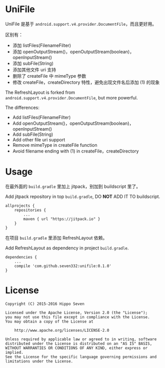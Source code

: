 # UniFile

UniFile 是基于 `android.support.v4.provider.DocumentFile`，而且更好用。

区别有：
* 添加 listFiles(FilenameFilter)
* 添加 openOutputStream()，openOutputStream(boolean)，openInputStream()
* 添加 subFile(String)
* 添加其他文件 uri 支持
* 删除了 createFile 中 mimeType 参数
* 修改 createFile，createDirectory 特性，避免出现文件名后添加 (1) 的现象

The RefreshLayout is forked from `android.support.v4.provider.DocumentFile`, but more powerful.

The differences:
* Add listFiles(FilenameFilter)
* Add openOutputStream()，openOutputStream(boolean)，openInputStream()
* Add subFile(String)
* Add other file uri support
* Remove mimeType in createFile function
* Avoid filename ending with (1) in createFile，createDirectory


# Usage

在最外面的 `build.gradle` 里加上 jitpack，别加到 buildscript 里了。

Add jitpack repository in top `build.gradle`, DO **NOT** ADD IT TO buildscript.

    allprojects {
        repositories {
            ...
            maven { url "https://jitpack.io" }
        }
    }

在项目 `build.gradle` 里添加 RefreshLayout 依赖。

Add RefreshLayout as dependency in project `build.gradle`.

    dependencies {
        ...
        compile 'com.github.seven332:unifile:0.1.0'
    }


# License

    Copyright (C) 2015-2016 Hippo Seven

    Licensed under the Apache License, Version 2.0 (the "License");
    you may not use this file except in compliance with the License.
    You may obtain a copy of the License at

        http://www.apache.org/licenses/LICENSE-2.0

    Unless required by applicable law or agreed to in writing, software
    distributed under the License is distributed on an "AS IS" BASIS,
    WITHOUT WARRANTIES OR CONDITIONS OF ANY KIND, either express or implied.
    See the License for the specific language governing permissions and
    limitations under the License.
